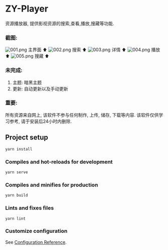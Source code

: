 # ZY-Player

资源播放器, 提供影视资源的搜索,查看,播放,搜藏等功能.

### 截图: 
![001.png](https://i.loli.net/2020/01/08/Fs1VyNzBfAldajr.png)
主界面 ⬆
![002.png](https://i.loli.net/2020/01/08/MOiRmvG17STYbp4.png)
搜索 ⬆
![003.png](https://i.loli.net/2020/01/08/XzJm4HYdnOjMGqN.png)
详情 ⬆
![004.png](https://i.loli.net/2020/01/08/t6GWIOghBUAEZuD.png)
播放 ⬆
![005.png](https://i.loli.net/2020/01/08/kqhtTD8WoUsvdyw.png)
搜藏 ⬆

### 未完成:
1. 主题: 暗黑主题
2. 更新: 自动更新以及手动更新

### 重要: 
所有资源来自网上, 该软件不参与任何制作, 上传, 储存, 下载等内容. 该软件仅供学习参考, 请于安装后24小时内删除.
## Project setup
```
yarn install
```

### Compiles and hot-reloads for development
```
yarn serve
```

### Compiles and minifies for production
```
yarn build
```

### Lints and fixes files
```
yarn lint
```

### Customize configuration
See [Configuration Reference](https://cli.vuejs.org/config/).
